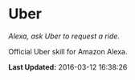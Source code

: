 # Uber
*Alexa, ask Uber to request a ride.*

Official Uber skill for Amazon Alexa.

**Last Updated:** 2016-03-12 16:38:26